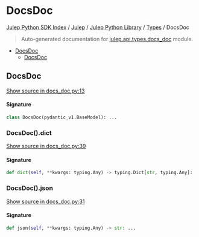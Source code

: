 # DocsDoc

[Julep Python SDK Index](../../../README.md#julep-python-sdk-index) / [Julep](../../index.md#julep) / [Julep Python Library](../index.md#julep-python-library) / [Types](./index.md#types) / DocsDoc

> Auto-generated documentation for [julep.api.types.docs_doc](../../../../../../../julep/api/types/docs_doc.py) module.

- [DocsDoc](#docsdoc)
  - [DocsDoc](#docsdoc-1)

## DocsDoc

[Show source in docs_doc.py:13](../../../../../../../julep/api/types/docs_doc.py#L13)

#### Signature

```python
class DocsDoc(pydantic_v1.BaseModel): ...
```

### DocsDoc().dict

[Show source in docs_doc.py:39](../../../../../../../julep/api/types/docs_doc.py#L39)

#### Signature

```python
def dict(self, **kwargs: typing.Any) -> typing.Dict[str, typing.Any]: ...
```

### DocsDoc().json

[Show source in docs_doc.py:31](../../../../../../../julep/api/types/docs_doc.py#L31)

#### Signature

```python
def json(self, **kwargs: typing.Any) -> str: ...
```